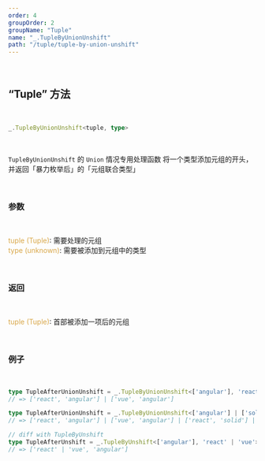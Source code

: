 ```yaml
---
order: 4
groupOrder: 2
groupName: "Tuple"
name: "_.TupleByUnionUnshift"
path: "/tuple/tuple-by-union-unshift"
---
```


<br/>

## “Tuple” 方法

<br/>

```typescript
_.TupleByUnionUnshift<tuple, type>
```

<br/>

`TupleByUnionUnshift` 的 `Union` 情况专用处理函数
将一个类型添加元组的开头，并返回「暴力枚举后」的「元组联合类型」

<br/>

### 参数

<br/>

<font color="#d9a84a">tuple (Tuple)</font>: 需要处理的元组<br/>
<font color="#d9a84a">type (unknown)</font>: 需要被添加到元组中的类型

<br/>

### 返回

<br/>

<font color="#d9a84a">tuple (Tuple)</font>: 首部被添加一项后的元组

<br/>

### 例子

<br/>

```typescript
type TupleAfterUnionUnshift = _.TupleByUnionUnshift<['angular'], 'react' | 'vue'>;
// => ['react', 'angular'] | ['vue', 'angular']

type TupleAfterUnionUnshift = _.TupleByUnionUnshift<['angular'] | ['solid'], 'react' | 'vue'>;
// => ['react', 'angular'] | ['vue', 'angular'] | ['react', 'solid'] | ['vue', 'solid']

// diff with TupleByUnshift
type TupleAfterUnshift = _.TupleByUnshift<['angular'], 'react' | 'vue'>;
// => ['react' | 'vue', 'angular']
```
